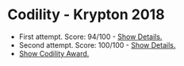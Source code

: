 # Codility - Krypton 2018
  - First attempt. Score: 94/100 - [Show Details.](https://app.codility.com/cert/view/cert8DRCWJ-BP7TEZS4WEPWNWGB/details/)
  - Second attempt. Score: 100/100 - [Show Details.](https://app.codility.com/cert/view/certHRVNYH-4SEWDMU8MGJPDYN9/details/)
  - [Show Codility Award.](https://app.codility.com/cert/view/certHRVNYH-4SEWDMU8MGJPDYN9/)